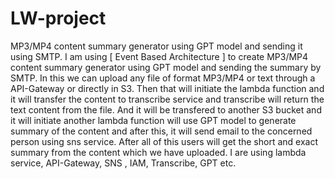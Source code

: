 # LW-project
MP3/MP4 content summary generator using GPT model and sending it using SMTP.
I am using [ Event Based Architecture ] to create MP3/MP4 content summary generator using GPT model and sending the summary by SMTP. In this we can upload any file of format MP3/MP4 or text through a API-Gateway or directly in S3. Then that will initiate the lambda function and it will transfer the content to transcribe service and transcribe will return the text content from the file. And it will be transfered to another S3 bucket and it will initiate another lambda function will use GPT model to generate summary of the content and after this, it will send email to the concerned person using sns service.
After all of this users will get the short and exact summary from the content which we have uploaded.
I are using lambda service, API-Gateway, SNS , IAM, Transcribe, GPT etc.
